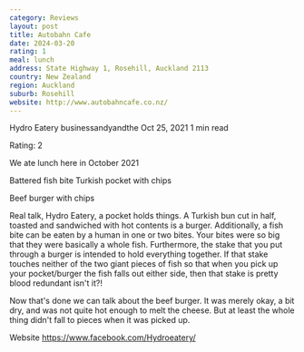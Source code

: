 ```yaml
---
category: Reviews
layout: post
title: Autobahn Cafe
date: 2024-03-20
rating: 1
meal: lunch
address: State Highway 1, Rosehill, Auckland 2113
country: New Zealand
region: Auckland
suburb: Rosehill
website: http://www.autobahncafe.co.nz/
---
```


Hydro Eatery
businessandyandthe
Oct 25, 2021
1 min read

Rating: 2

We ate lunch here in October 2021

Battered fish bite Turkish pocket with chips

Beef burger with chips

Real talk, Hydro Eatery, a pocket holds things. A Turkish bun cut in half, toasted and sandwiched with hot contents is a burger. Additionally, a fish bite can be eaten by a human in one or two bites. Your bites were so big that they were basically a whole fish. Furthermore, the stake that you put through a burger is intended to hold everything together. If that stake touches neither of the two giant pieces of fish so that when you pick up your pocket/burger the fish falls out either side, then that stake is pretty blood redundant isn't it?!

Now that's done we can talk about the beef burger. It was merely okay, a bit dry, and was not quite hot enough to melt the cheese. But at least the whole thing didn't fall to pieces when it was picked up. 

Website https://www.facebook.com/Hydroeatery/